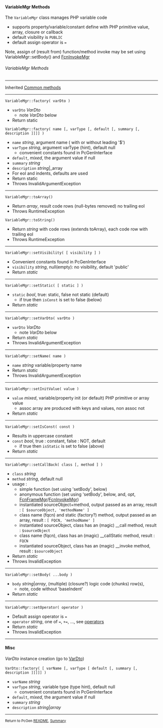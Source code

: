 [comment]: # (This file is part of PcGen, PHP Code Generation support package. Copyright 2020 Kjell-Inge Gustafsson, kigkonsult, All rights reserved, licence GPL 3.0)

#### VariableMgr Methods

The ```VariableMgr``` class manages PHP variable code
* supports property/variable/constant define with PHP primitive value, array, closure or callback
* default visibility is ```PUBLIC```  
* default assign operator is ```=```  

Note, assign of (result from) function/method invoke may be set using VariableMgr::setBody() and [FcnInvokeMgr]

###### VariableMgr Methods

---
Inherited [Common methods]

---

```VariableMgr::factory( varDto )```
* ```varDto``` _VarDto_
    * note *VarDto* below
* Return static

```VariableMgr::factory( name [, varType [, default [, summary [, description ]]]] )```
* ```name``` _string_, argument name   ( with or without leading '$')
* ```varType``` _string_, argument varType (hint), default null
  * convenient constants found in PcGenInterface
* ```default```, _mixed_, the argument value if null
* ```summary``` _string_
* ```description``` _string_|_array
* For eol and indents, defaults are used
* Return static
* Throws InvalidArgumentException
---

```VariableMgr::toArray()```
* Return _array_, result code rows (null-bytes removed) no trailing eol
* Throws RuntimeException

```VariableMgr::toString()```
* Return _string_ with code rows (extends toArray), each code row with trailing eol
* Throws RuntimeException
---

```VariableMgr::setVisibility( [ visibility ] )```
* Convenient constants found in PcGenInterface
* ```visibility``` _string_, null(empty): no visibility, default 'public'  
* Return _static_
---

```VariableMgr::setStatic( [ static ] )```
* ```static``` _bool_, true: static, false not static (default)
  * if true then ```isConst``` is set to false (below)
* Return _static_
---

```VariableMgr::setVarDto( varDto )```
* ```varDto``` _VarDto_  
    * note *VarDto* below
* Return _static_
* Throws InvalidArgumentException
---

```VariableMgr::setName( name )```
* ```name``` _string_ variable/property name 
* Return _static_
* Throws InvalidArgumentException
---

```VariableMgr::setInitValue( value )```
* ```value``` _mixed_, variable/property init (or default) PHP primitive or array value
  * assoc array are produced with keys and values, non assoc not
* Return _static_
---

```VariableMgr::setIsConst( const )```
* Results in uppercase constant
* ```const``` _bool_, true : constant, false : NOT, default 
  * if true then ```isStatic``` is set to false (above)
* Return _static_
---

```VariableMgr::setCallBack( class [, method ] )```
* ```class``` _string_
* ```method``` _string_, default null
* usage :
  * simple function (set using 'setBody', below)
  * anonymous function (set using 'setBody', below, and, opt, [FcnFrameMgr]/[FcnInvokeMgr])
  * instantiated sourceObject+method, output passed as an array, result : ```[ $sourceObject, 'methodName' ]```
  * class name (fqcn) and static (factory?) method, output passed as an array, result : ```[ FQCN, 'methodName' ]```
  * instantiated sourceObject, class has an (magic) __call method, result : ```$sourceObject```
  * class name (fqcn), class has an (magic) __callStatic method, result : ```FQCN```
  * instantiated sourceObject, class has an (magic) __invoke method, result : ```$sourceObject```
* Return _static_
* Throws InvalidException
---

```VariableMgr::setBody( ...body )```
* ```body``` _string_|_array_, (multiple) (closure?) logic code (chunks) row(s), 
  * note, code without 'baseIndent' 
* Return _static_
---

```VariableMgr::setOperator( operator )```
* Default assign operator is ```=```  
* ```operator``` _string_, one of ```=```, ```+=```, ..., see [operators]
* Return _static_
* Throws InvalidException
---

#### Misc
_VarDto_ instance creation (go to [VarDto])<br><br>
```VarDto::factory( [ varName [, varType [ default [, summary [, description ]]]]] )```
* ```varName``` _string_
* ```varType``` _string_, variable type (type hint), default null
  * convenient constants found in PcGenInterface
* ```default```, _mixed_, the argument value if null
* ```summary``` _string_
* ```description``` _string_|_array_
---

<small>Return to PcGen [README], [Summary]</small> 

[Common methods]:CommonMethods.md
[FcnFrameMgr]:FcnFrameMgr.md
[FcnInvokeMgr]:FcnInvokeMgr.md
[operators]:https://www.php.net/manual/en/language.operators.assignment.php
[README]:../README.md
[Summary]:Summary.md
[VarDto]:VarDto.md

